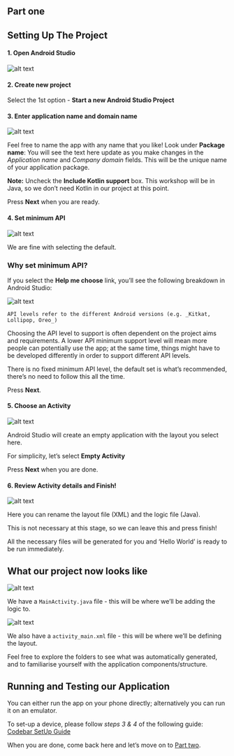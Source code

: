 ## Part one

Setting Up The Project
------

#### 1. Open Android Studio

   ![alt text](screenshots/screenshot00001.png "Open Android Studio")

#### 2. Create new project

   Select the 1st option - __Start a new Android Studio Project__

#### 3. Enter application name and domain name

   ![alt text](screenshots/screenshot00002.png "Enter project name and domain name")

   Feel free to name the app with any name that you like!
   Look under **Package name**: You will see the text here update as you make changes in the *Application name* and *Company domain* fields.
   This will be the unique name of your application package.

   **Note:** Uncheck the __Include Kotlin support__ box. This workshop will be in Java, so we don’t need Kotlin in our project at this point.

   Press **Next** when you are ready.

#### 4. Set minimum API

   ![alt text](screenshots/screenshot00003.png "Set minimum API")

   We are fine with selecting the default.

   ### Why set minimum API?

   If you select the **Help me choose** link, you’ll see the following breakdown in Android Studio:

   ![alt text](screenshots/screenshot00004.png "Set minimum API")

    API levels refer to the different Android versions (e.g. _Kitkat, Lollipop, Oreo_)

   Choosing the API level to support is often dependent on the project aims and requirements. A lower API minimum support level will mean more people can potentially use the app; at the same time, things might have to be developed differently in order to support different API levels.

   There is no fixed minimum API level, the default set is what’s recommended, there’s no need to follow this all the time.

   Press **Next**.

#### 5. Choose an Activity

   ![alt text](screenshots/screenshot00005.png "Choose an Activity")

   Android Studio will create an empty application with the layout you select here.

   For simplicity, let’s select **Empty Activity**

   Press **Next** when you are done.

#### 6. Review Activity details and Finish!

   ![alt text](screenshots/screenshot00006.png "Review activity details and finish")

   Here you can rename the layout file (XML) and the logic file (Java).

   This is not necessary at this stage, so we can leave this and press finish!

   All the necessary files will be generated for you and ‘Hello World’ is ready to be run immediately.


## What our project now looks like

![alt text](screenshots/screenshot00007.png "We have a Java file")

We have a `MainActivity.java` file - this will be where we’ll be adding the logic to.

![alt text](screenshots/screenshot00008.png "We also have an XML file")

We also have a `activity_main.xml` file - this will be where we’ll be defining the layout.

Feel free to explore the folders to see what was automatically generated, and to familiarise yourself with the application components/structure.


## Running and Testing our Application

You can either run the app on your phone directly; alternatively you can run it on an emulator.

To set-up a device, please follow _steps 3 & 4_ of the following guide: [Codebar SetUp Guide](https://codebar.github.io/android-tutorials/worksheets/0-setup/)


When you are done, come back here and let’s move on to [Part two](../Part-2/instructions.md).

